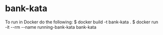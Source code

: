 # bank-kata
To run in Docker do the following:
$ docker build -t bank-kata .
$ docker run -it --rm --name running-bank-kata bank-kata
